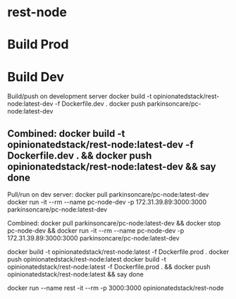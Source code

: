 # rest-node


# Build Prod


# Build Dev
Build/push on development server
docker build -t opinionatedstack/rest-node:latest-dev -f Dockerfile.dev .
docker push parkinsoncare/pc-node:latest-dev

Combined:
docker build -t opinionatedstack/rest-node:latest-dev -f Dockerfile.dev . && docker push opinionatedstack/rest-node:latest-dev && say done
 --
Pull/run on dev server:
docker pull parkinsoncare/pc-node:latest-dev
docker run -it --rm --name pc-node-dev -p 172.31.39.89:3000:3000 parkinsoncare/pc-node:latest-dev
 
Combined:
docker pull parkinsoncare/pc-node:latest-dev && docker stop pc-node-dev && docker run -it --rm --name pc-node-dev -p 172.31.39.89:3000:3000 parkinsoncare/pc-node:latest-dev
 
 
docker build -t opinionatedstack/rest-node:latest -f Dockerfile.prod .
docker push opinionatedstack/rest-node:latest
docker build -t opinionatedstack/rest-node:latest -f Dockerfile.prod . && docker push opinionatedstack/rest-node:latest && say done

 docker run --name rest -it --rm -p 3000:3000 opinionatedstack/rest-node
